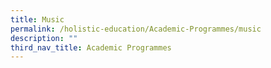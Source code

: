 ```yaml
---
title: Music
permalink: /holistic-education/Academic-Programmes/music
description: ""
third_nav_title: Academic Programmes
---
```

